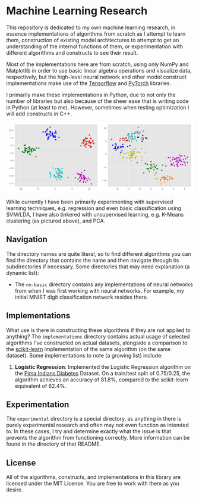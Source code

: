 # Machine Learning Research

This repository is dedicated to my own machine learning research, in essence implementations of algorithms
from scratch as I attempt to learn them, construction of existing model architectures to attempt to get an understanding
of the internal functions of them, or experimentation with different algorithms and constructs to see their result.

Most of the implementations here are from scratch, using only NumPy and Matplotlib in order to use basic linear algebra operations 
and visualize data, respectively, but the high-level neural network and other model construct implementations make use of
the [Tensorflow](https://github.com/tensorflow/tensorflow) and [PyTorch](https://github.com/pytorch/pytorch) libraries.

I primarily make these implementations in Python, due to not only the number of libraries but also because of the sheer ease that 
is writing code in Python (at least to me). However, sometimes when testing optimization I will add constructs in C++.

![kmeans-example](diagrams/kmeans-example.png)

While currently I have been primarily experimenting with supervised learning techniques, e.g. regression and even basic classification
using SVM/LDA, I have also tinkered with unsupervised learning, e.g. K-Means clustering (as pictured above), and PCA.

## Navigation

The directory names are quite literal, so to find different algorithms you can find the directory that contains the name 
and then navigate through its subdirectories if necessary. Some directories that may need explanation (a dynamic list):

- The `nn-basic` directory contains any implementations of neural networks from when I was first working with neural networks. 
For example, my initial MNIST digit classification network resides there.

## Implementations

What use is there in constructing these algorithms if they are not applied to anything? The `implementations` directory contains actual
usage of selected algorithms I've constructed on actual datasets, alongside a comparison to the [scikit-learn](https://github.com/scikit-learn/scikit-learn)
implementation of the same algorithm (on the same dataset). Some implementations to note (a growing list) include:

1.  **Logistic Regression**: Implemented the Logistic Regression algorithm on the [Pima Indians Diabetes](https://www.kaggle.com/uciml/pima-indians-diabetes-database/discussion) 
Dataset. On a train/test split of 0.75/0.25, the algorithm achieves an accuracy of 81.8%, compared to the scikit-learn equivalent of 82.4%.

## Experimentation

The `experimental` directory is a special directory, as anything in there is purely experimental research and often may not even function 
as intended to. In these cases, I try and determine exactly what the issue is that prevents the algorithm from functioning correctly. More 
information can be found in the directory of that README.

## License

All of the algorithms, constructs, and implementations in this library are licensed under the MIT License. You are free to work with them as you desire.


